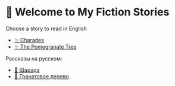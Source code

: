# 📖 Welcome to My Fiction Stories

Choose a story to read in English

- [✨ Charades](second_story.md)
- [✨ The Pomegranate Tree](N2_story.md)

Рассказы на русском:

- [🌟 Шарада](First_story.md)
- [🌟 Гранатовое дерево](N1_story.md)
